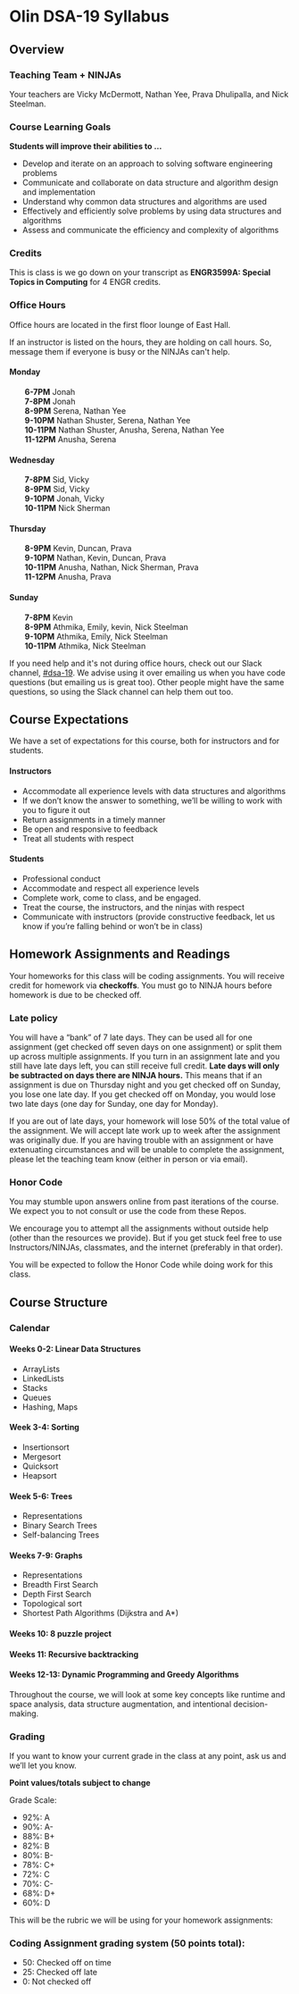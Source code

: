 # Olin DSA-19 Syllabus

## Overview

### Teaching Team + NINJAs

Your teachers are Vicky McDermott, Nathan Yee, Prava Dhulipalla, and Nick Steelman.

### Course Learning Goals

**Students will improve their abilities to …**

- Develop and iterate on an approach to solving software engineering problems
- Communicate and collaborate on data structure and algorithm design and implementation
- Understand why common data structures and algorithms are used
- Effectively and efficiently solve problems by using data structures and algorithms
- Assess and communicate the efficiency and complexity of algorithms

### Credits

This is class is we go down on your transcript as **ENGR3599A: Special Topics in Computing** for 4 ENGR credits.

### Office Hours

Office hours are located in the first floor lounge of East Hall.

If an instructor is listed on the hours, they are holding on call hours. So, message them if everyone is busy or the NINJAs can't help.

#### Monday <br/>
&nbsp;&nbsp;&nbsp;&nbsp;&nbsp;&nbsp; **6-7PM** Jonah <br/>
&nbsp;&nbsp;&nbsp;&nbsp;&nbsp;&nbsp; **7-8PM** Jonah <br/>
&nbsp;&nbsp;&nbsp;&nbsp;&nbsp;&nbsp; **8-9PM**  Serena, Nathan Yee <br/>
&nbsp;&nbsp;&nbsp;&nbsp;&nbsp;&nbsp; **9-10PM** Nathan Shuster, Serena, Nathan Yee <br/>
&nbsp;&nbsp;&nbsp;&nbsp;&nbsp;&nbsp; **10-11PM** Nathan Shuster, Anusha, Serena, Nathan Yee<br/>
&nbsp;&nbsp;&nbsp;&nbsp;&nbsp;&nbsp; **11-12PM** Anusha, Serena

#### Wednesday <br/>
&nbsp;&nbsp;&nbsp;&nbsp;&nbsp;&nbsp; **7-8PM** Sid, Vicky <br/>
&nbsp;&nbsp;&nbsp;&nbsp;&nbsp;&nbsp; **8-9PM** Sid, Vicky <br/>
&nbsp;&nbsp;&nbsp;&nbsp;&nbsp;&nbsp; **9-10PM** Jonah, Vicky <br/>
&nbsp;&nbsp;&nbsp;&nbsp;&nbsp;&nbsp; **10-11PM** Nick Sherman

#### Thursday <br/>		
&nbsp;&nbsp;&nbsp;&nbsp;&nbsp;&nbsp; **8-9PM** Kevin, Duncan, Prava <br/>
&nbsp;&nbsp;&nbsp;&nbsp;&nbsp;&nbsp; **9-10PM** Nathan, Kevin, Duncan, Prava <br/>
&nbsp;&nbsp;&nbsp;&nbsp;&nbsp;&nbsp; **10-11PM** Anusha, Nathan, Nick Sherman, Prava <br/>
&nbsp;&nbsp;&nbsp;&nbsp;&nbsp;&nbsp; **11-12PM** Anusha, Prava

#### Sunday <br/>
			
&nbsp;&nbsp;&nbsp;&nbsp;&nbsp;&nbsp; **7-8PM** Kevin <br/>
&nbsp;&nbsp;&nbsp;&nbsp;&nbsp;&nbsp; **8-9PM** Athmika, Emily, kevin, Nick Steelman <br/>
&nbsp;&nbsp;&nbsp;&nbsp;&nbsp;&nbsp; **9-10PM** Athmika, Emily, Nick Steelman <br/>
&nbsp;&nbsp;&nbsp;&nbsp;&nbsp;&nbsp; **10-11PM** Athmika, Nick Steelman


If you need help and it's not during office hours, check out our Slack channel, [#dsa-19](https://olin.slack.com/messages/dsa-19). We advise using it over emailing us when you have code questions (but emailing us is great too). Other people might have the same questions, so using the Slack channel can help them out too.

## Course Expectations

We have a set of expectations for this course, both for instructors and for students.

#### Instructors

- Accommodate all experience levels with data structures and algorithms
- If we don’t know the answer to something, we’ll be willing to work with you to figure it out
- Return assignments in a timely manner
- Be open and responsive to feedback
- Treat all students with respect

#### Students

- Professional conduct
- Accommodate and respect all experience levels
- Complete work, come to class, and be engaged.
- Treat the course, the instructors, and the ninjas with respect
- Communicate with instructors (provide constructive feedback, let us know if you’re falling behind or won’t be in class)

## Homework Assignments and Readings

Your homeworks for this class will be coding assignments. You will receive credit for homework via **checkoffs**. You must go to NINJA hours before homework is due to be checked off.

### Late policy

You will have a “bank” of 7 late days. They can be used all for one assignment (get checked off seven days on one assignment) or split them up across multiple assignments. If you turn in an assignment late and you still have late days left, you can still receive full credit. **Late days will only be subtracted on days there are NINJA hours.** This means that if an assignment is due on Thursday night and you get checked off on Sunday, you lose one late day. If you get checked off on Monday, you would lose two late days (one day for Sunday, one day for Monday).

If you are out of late days, your homework will lose 50% of the total value of the assignment. We will accept late work up to week after the assignment was originally due. If you are having trouble with an assignment or have extenuating circumstances and will be unable to complete the assignment, please let the teaching team know (either in person or via email).

### Honor Code
You may stumble upon answers online from past iterations of the course. We expect you to not consult or use the code from these Repos.

We encourage you to attempt all the assignments without outside help (other than the resources we provide). But if you get stuck feel free to use Instructors/NINJAs, classmates, and the internet (preferably in that order).

You will be expected to follow the Honor Code while doing work for this class.

## Course Structure

### Calendar

#### Weeks 0-2: Linear Data Structures
- ArrayLists
- LinkedLists
- Stacks
- Queues
- Hashing, Maps


#### Week 3-4: Sorting
- Insertionsort
- Mergesort
- Quicksort
- Heapsort

#### Week 5-6: Trees
- Representations
- Binary Search Trees
- Self-balancing Trees

#### Weeks 7-9: Graphs
- Representations
- Breadth First Search
- Depth First Search
- Topological sort
- Shortest Path Algorithms (Dijkstra and A*)

#### Weeks 10: 8 puzzle project

#### Weeks 11: Recursive backtracking

#### Weeks 12-13: Dynamic Programming and Greedy Algorithms

Throughout the course, we will look at some key concepts like runtime and space analysis, data structure augmentation, and intentional decision-making.

### Grading

If you want to know your current grade in the class at any point, ask us and we’ll let you know.

**Point values/totals subject to change**

Grade Scale:

* 92%: A
* 90%: A-
* 88%: B+
* 82%: B
* 80%: B-
* 78%: C+
* 72%: C
* 70%: C-
* 68%: D+
* 60%: D

This will be the rubric we will be using for your homework assignments:

### Coding Assignment grading system (50 points total):

* 50: Checked off on time
* 25: Checked off late
* 0: Not checked off

